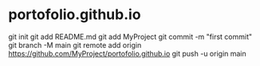# portofolio.github.io
git init
git add README.md
git add MyProject
git commit -m "first commit"
git branch -M main
git remote add origin https://github.com/MyProject/portofolio.github.io
git push -u origin main
